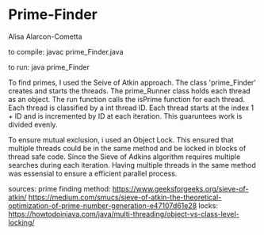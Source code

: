 # Prime-Finder

Alisa Alarcon-Cometta

to compile: javac prime_Finder.java

to run: java prime_Finder

To find primes, I used the Seive of Atkin approach. The class 'prime_Finder' creates and starts the threads. The prime_Runner class holds each thread as an object. The run function calls the isPrime function for each thread. Each thread is classified by a int thread ID. Each thread starts at the index 1 + ID and is incremented by ID at each iteration. This guaruntees work is divided evenly. 

To ensure mutual exclusion, i used an Object Lock. This ensured that multiple threads could be in the same method and be locked in blocks of thread safe code. Since the Sieve of Adkins algorithm requires multiple searches during each iteration. Having multiple threads in the same method was essensial to ensure a efficient parallel process.

sources:
prime finding method: 
    https://www.geeksforgeeks.org/sieve-of-atkin/
    https://medium.com/smucs/sieve-of-atkin-the-theoretical-optimization-of-prime-number-generation-e47107d61e28
locks:
    https://howtodoinjava.com/java/multi-threading/object-vs-class-level-locking/
